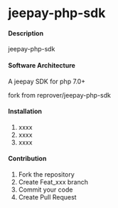 # jeepay-php-sdk

#### Description
jeepay-php-sdk

#### Software Architecture
A jeepay SDK for php 7.0+

fork from reprover/jeepay-php-sdk

#### Installation

1.  xxxx
2.  xxxx
3.  xxxx

#### Contribution

1.  Fork the repository
2.  Create Feat_xxx branch
3.  Commit your code
4.  Create Pull Request

